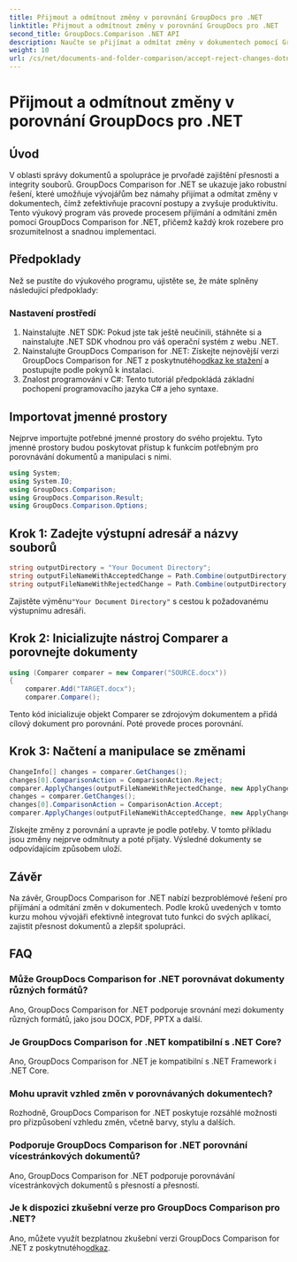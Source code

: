 ```yaml
---
title: Přijmout a odmítnout změny v porovnání GroupDocs pro .NET
linktitle: Přijmout a odmítnout změny v porovnání GroupDocs pro .NET
second_title: GroupDocs.Comparison .NET API
description: Naučte se přijímat a odmítat změny v dokumentech pomocí GroupDocs Comparison for .NET. Zjednodušte své pracovní postupy s dokumenty bez námahy.
weight: 10
url: /cs/net/documents-and-folder-comparison/accept-reject-changes-dotnet/
---
```


# Přijmout a odmítnout změny v porovnání GroupDocs pro .NET

## Úvod
V oblasti správy dokumentů a spolupráce je prvořadé zajištění přesnosti a integrity souborů. GroupDocs Comparison for .NET se ukazuje jako robustní řešení, které umožňuje vývojářům bez námahy přijímat a odmítat změny v dokumentech, čímž zefektivňuje pracovní postupy a zvyšuje produktivitu. Tento výukový program vás provede procesem přijímání a odmítání změn pomocí GroupDocs Comparison for .NET, přičemž každý krok rozebere pro srozumitelnost a snadnou implementaci.
## Předpoklady
Než se pustíte do výukového programu, ujistěte se, že máte splněny následující předpoklady:
### Nastavení prostředí
1. Nainstalujte .NET SDK: Pokud jste tak ještě neučinili, stáhněte si a nainstalujte .NET SDK vhodnou pro váš operační systém z webu .NET.
2.  Nainstalujte GroupDocs Comparison for .NET: Získejte nejnovější verzi GroupDocs Comparison for .NET z poskytnutého[odkaz ke stažení](https://releases.groupdocs.com/comparison/net/) a postupujte podle pokynů k instalaci.
3. Znalost programování v C#: Tento tutoriál předpokládá základní pochopení programovacího jazyka C# a jeho syntaxe.

## Importovat jmenné prostory
Nejprve importujte potřebné jmenné prostory do svého projektu. Tyto jmenné prostory budou poskytovat přístup k funkcím potřebným pro porovnávání dokumentů a manipulaci s nimi.

```csharp
using System;
using System.IO;
using GroupDocs.Comparison;
using GroupDocs.Comparison.Result;
using GroupDocs.Comparison.Options;
```
## Krok 1: Zadejte výstupní adresář a názvy souborů
```csharp
string outputDirectory = "Your Document Directory";
string outputFileNameWithAcceptedChange = Path.Combine(outputDirectory, "RESULT_WITH_ACCEPTED_CHANGE.docx");
string outputFileNameWithRejectedChange = Path.Combine(outputDirectory, "RESULT_WITH_REJECTED_CHANGE.docx");
```
 Zajistěte výměnu`"Your Document Directory"` s cestou k požadovanému výstupnímu adresáři.
## Krok 2: Inicializujte nástroj Comparer a porovnejte dokumenty
```csharp
using (Comparer comparer = new Comparer("SOURCE.docx"))
{
    comparer.Add("TARGET.docx");
    comparer.Compare();
```
Tento kód inicializuje objekt Comparer se zdrojovým dokumentem a přidá cílový dokument pro porovnání. Poté provede proces porovnání.
## Krok 3: Načtení a manipulace se změnami
```csharp
ChangeInfo[] changes = comparer.GetChanges();
changes[0].ComparisonAction = ComparisonAction.Reject;
comparer.ApplyChanges(outputFileNameWithRejectedChange, new ApplyChangeOptions { Changes = changes, SaveOriginalState = true });
changes = comparer.GetChanges();
changes[0].ComparisonAction = ComparisonAction.Accept;
comparer.ApplyChanges(outputFileNameWithAcceptedChange, new ApplyChangeOptions { Changes = changes });
```
Získejte změny z porovnání a upravte je podle potřeby. V tomto příkladu jsou změny nejprve odmítnuty a poté přijaty. Výsledné dokumenty se odpovídajícím způsobem uloží.

## Závěr
Na závěr, GroupDocs Comparison for .NET nabízí bezproblémové řešení pro přijímání a odmítání změn v dokumentech. Podle kroků uvedených v tomto kurzu mohou vývojáři efektivně integrovat tuto funkci do svých aplikací, zajistit přesnost dokumentů a zlepšit spolupráci.
## FAQ
### Může GroupDocs Comparison for .NET porovnávat dokumenty různých formátů?
Ano, GroupDocs Comparison for .NET podporuje srovnání mezi dokumenty různých formátů, jako jsou DOCX, PDF, PPTX a další.
### Je GroupDocs Comparison for .NET kompatibilní s .NET Core?
Ano, GroupDocs Comparison for .NET je kompatibilní s .NET Framework i .NET Core.
### Mohu upravit vzhled změn v porovnávaných dokumentech?
Rozhodně, GroupDocs Comparison for .NET poskytuje rozsáhlé možnosti pro přizpůsobení vzhledu změn, včetně barvy, stylu a dalších.
### Podporuje GroupDocs Comparison for .NET porovnání vícestránkových dokumentů?
Ano, GroupDocs Comparison for .NET podporuje porovnávání vícestránkových dokumentů s přesností a přesností.
### Je k dispozici zkušební verze pro GroupDocs Comparison pro .NET?
 Ano, můžete využít bezplatnou zkušební verzi GroupDocs Comparison for .NET z poskytnutého[odkaz](https://releases.groupdocs.com/).